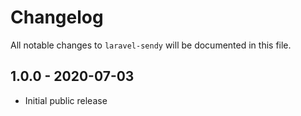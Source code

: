 # Changelog

All notable changes to `laravel-sendy` will be documented in this file.

## 1.0.0 - 2020-07-03

- Initial public release
